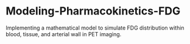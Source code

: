 # Modeling-Pharmacokinetics-FDG
Implementing a mathematical model to simulate FDG distribution within blood, tissue, and arterial wall in PET imaging.  
